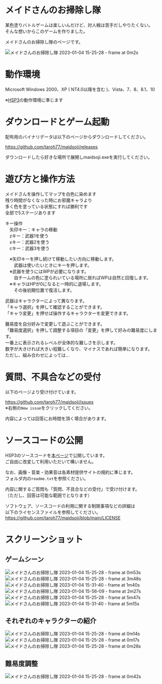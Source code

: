 # メイドさんのお掃除し隊

某色塗りバトルゲームは楽しいんだけど、対人戦は苦手だしやりたくない。  
そんな想いからこのゲームを作りました。

メイドさんのお掃除し隊のページです。  

![メイドさんのお掃除し隊 2023-01-04 15-25-28 - frame at 0m2s](https://user-images.githubusercontent.com/19423263/210504197-816457aa-ad4c-44b7-95a1-981386795708.jpg)

# 動作環境

Microsoft Windows 2000、XP ( NT4.0以降を含む )、Vista、7、8、8.1、10

※[HSP3](https://hsp.tv/)の動作環境に準じます

# ダウンロードとゲーム起動

配布用のバイナリデータは以下のページからダウンロードしてください。

https://github.com/taroh77/maidsoji/releases

ダウンロードしたら好きな場所で展開しmaidsoji.exeを実行してください。

# 遊び方と操作方法

メイドさんを操作してマップを白色に染めます  
残り時間がなくなった時にお邪魔キャラより  
多く色を塗っている状態にすれば勝利です  
全部で5ステージあります

キー操作  
　矢印キー：キャラの移動  
　zキー：武器1を使う  
　xキー：武器2を使う  
　cキー：武器3を使う  

　※矢印キーを押し続けて移動したい方向に移動します。  
　　武器は使いたいときにキーを押します。  
　※武器を使うにはWPが必要になります。  
　　自チームの色に塗られいている場所に居ればWPは自然と回復します。  
　※キャラはHPが0になると一時的に退場します。  
　　その後初期位置で復活します。  

武器はキャラクターによって異なります。  
「キャラ選択」を押して確認することができます。  
「キャラ変更」を押せば操作するキャラクターを変更できます。  

難易度を自分好みで変更して遊ぶことができます。  
「難易度選択」を押して調整する項目の「変更」を押して好みの難易度にします。  
一番上に表示されるレベルが全体的な難しさを示します。  
数字が大きければ大きい程難しくなり、マイナスであれば簡単になります。  
ただし、組み合わせによっては...  

# 質問、不具合などの受付

以下のページより受け付けています。  

https://github.com/taroh77/maidsoji/issues  
※右側の`New issue`をクリックしてください。

内容によっては回答にお時間を頂く場合があります。  

# ソースコードの公開

HSP3のソースコードを[本ページ](https://github.com/taroh77/maidsoji)で公開しています。  
ご自由に改変して利用いただいて構いません。  

なお、画像・音楽・効果音は各素材提供サイトの規約に準じます。  
フォルダ内の`readme.txt`を参照ください。  

内容に関するご質問も「質問、不具合などの受付」で受け付けます。  
（ただし、回答は可能な範囲でとなります）  

ソフトウェア、ソースコードの利用に関する制限事項などの詳細は  
以下のライセンスファイルを参照してください。  
https://github.com/taroh77/maidsoji/blob/main/LICENSE

# スクリーンショット

## ゲームシーン

![メイドさんのお掃除し隊 2023-01-04 15-25-28 - frame at 0m53s](https://user-images.githubusercontent.com/19423263/210504412-e840adcc-f023-47d4-80f1-54bc46377a14.jpg)
![メイドさんのお掃除し隊 2023-01-04 15-25-28 - frame at 3m48s](https://user-images.githubusercontent.com/19423263/210504419-76dd3dc3-9d58-4ec1-9763-fedb5a2230d8.jpg)
![メイドさんのお掃除し隊 2023-01-04 15-31-40 - frame at 1m40s](https://user-images.githubusercontent.com/19423263/210504427-36569b99-feaf-41c5-a4ea-79f661740023.jpg)
![メイドさんのお掃除し隊 2023-01-04 15-56-09 - frame at 2m27s](https://user-images.githubusercontent.com/19423263/210504435-6c67fdb5-fd2e-45d1-b70e-cfe97a6e767f.jpg)
![メイドさんのお掃除し隊 2023-01-04 15-25-28 - frame at 5m47s](https://user-images.githubusercontent.com/19423263/210504462-554c89f5-4d0b-4185-b9d3-db5797053eff.jpg)
![メイドさんのお掃除し隊 2023-01-04 15-31-40 - frame at 5m15s](https://user-images.githubusercontent.com/19423263/210504470-231d53ff-b038-4c5e-a0c6-ac15bbcd33cd.jpg)

## それぞれのキャラクターの紹介

![メイドさんのお掃除し隊 2023-01-04 15-25-28 - frame at 0m14s](https://user-images.githubusercontent.com/19423263/210504306-3b3662cb-c882-46eb-bced-a32717cb436b.jpg)
![メイドさんのお掃除し隊 2023-01-04 15-25-28 - frame at 0m17s](https://user-images.githubusercontent.com/19423263/210504322-9537bf0d-b92f-48c4-a5bf-959820afa8b4.jpg)
![メイドさんのお掃除し隊 2023-01-04 15-25-28 - frame at 0m28s](https://user-images.githubusercontent.com/19423263/210504338-bec01b58-f5c0-4014-846c-92d4c14361e4.jpg)

## 難易度調整

![メイドさんのお掃除し隊 2023-01-04 15-25-28 - frame at 0m42s](https://user-images.githubusercontent.com/19423263/210504402-72521aeb-ccc2-45ce-a663-388c78075f43.jpg)
